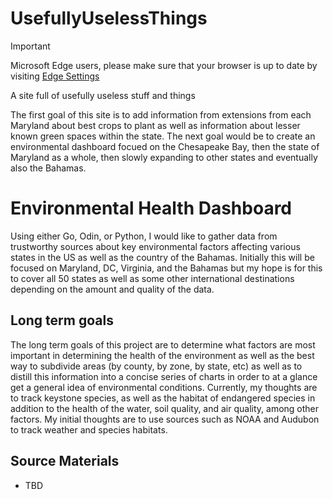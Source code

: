 # UsefullyUselessThings

> [!IMPORTANT]
> Microsoft Edge users, please make sure that your browser is up to date by visiting [Edge Settings](edge://settings/help)

A site full of usefully useless stuff and things

The first goal of this site is to add information from extensions from each Maryland about best crops to plant
as well as information about lesser known green spaces within the state.
The next goal would be to create an environmental dashboard focued on the Chesapeake Bay,
then the state of Maryland as a whole, then slowly expanding to other states and eventually also the Bahamas.


# Environmental Health Dashboard

Using either Go, Odin, or Python, I would like to gather data from trustworthy sources
about key environmental factors affecting various states in the US as well as
the country of the Bahamas. Initially this will be focused on Maryland, DC, Virginia,
and the Bahamas but my hope is for this to cover all 50 states as well as some
other international destinations depending on the amount and quality of the data.  

## Long term goals

The long term goals of this project are to determine what factors are most
important in determining the health of the environment as well as the best way
to subdivide areas (by county, by zone, by state, etc) as well as to distill this
information into a concise series of charts in order to at a glance get a general idea of environmental conditions.
Currently, my thoughts are to track keystone species, as well as the habitat of
endangered species in addition to the health of the water, soil quality, and air
quality, among other factors. My initial thoughts are to use sources such as NOAA
and Audubon to track weather and species habitats.

## Source Materials
- TBD
